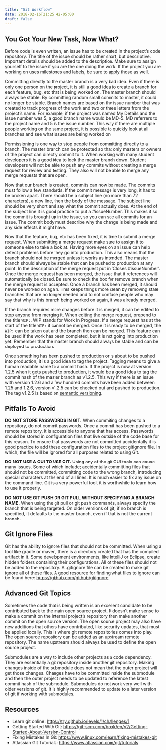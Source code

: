 ```yaml
---
title: "Git Workflow"
date: 2018-02-16T21:25:42-05:00
draft: false
---
```


## You Got Your New Task, Now What?

Before code is even written, an issue has to be created in the project’s code repository. The title of the issue should be rather short, but descriptive. Important details should be added to the description. Make sure to assign yourself to the issue if you are the one doing the work. If the project you are working on uses milestones and labels, be sure to apply those as well. 

Committing directly to the master branch is a very bad idea. Even if there is only one person on the project, it is still a good idea to create a branch for each feature, bug, etc that is being worked on. The master branch should always be stable. By committing random small commits to master, it could no longer be stable. Branch names are based on the issue number that was created to track progress of the work and two or three letters from the project’s name. For example, if the project was named My Details and the issue number was 5, a good branch name would be MD-5. MD referrers to the project name and 5 is the issue number. This way if there are multiple people working on the same project, it is possible to quickly look at all branches and see what issues are being worked on.

Permissioning is one way to stop people from committing directly to a branch. The master branch can be protected so that only masters or owners of the project can directly commit to it. When working with many student developers it is a good idea to lock the master branch down. Student developers will not be able to push any commits without creating a merge request for review and testing. They also will not be able to merge any merge requests that are open.

Now that our branch is created, commits can now be made. The commits must follow a few standards. If the commit message is very long, it has to be broken apart. There should be a subject line (no more than 72 characters), a new line, then the body of the message. The subject line should be very short and say what the commit actually does. At the end of the subject line it is good practice to put a #issueNumber. This makes it so the commit is brought up in the issue, so you can see all commits for an issue. The commit body must describe why the change is being made and any side effects it might have.

Now that the feature, bug, etc has been fixed, it is time to submit a merge request. When submitting a merge request make sure to assign it to someone else to take a look at. Having more eyes on an issue can help detect problems before they go into production. This also means that the branch should not be merged unless it works as intended. The master branch should always be stable that can be pushed to production at any point. In the description of the merge request put in ‘Closes #issueNumber’. Once the merge request has been merged, the issue that it references will automatically be closed. Be sure to check the box for remove branch when the merge request is accepted. Once a branch has been merged, it should never be worked on again. This keeps things more clean by removing stale branches that are no longer needed and to not confuse people who may say that why is this branch being worked on again, it was already merged.

If the branch requires more changes before it is merged, it can be edited to stop anyone from merging it. When editing the merge request, prepend to the title `WIP:`. WIP stands for Work In Progress. If a merge request has at the start of the title `WIP:` it cannot be merged. Once it is ready to be merged, the `WIP:` can be taken out and the branch then can be merged. This feature can be used if the work has been completed, but it is not going into production yet. Remember that the master branch should always be stable and can be deployed to production.

Once something has been pushed to production or is about to be pushed into production, it is a good idea to tag the project. Tagging means to give a human readable name to a commit hash. If the project is now at version 1.2.5 when it gets pushed to production, it would be a good idea to tag the commit hash of the master branch as v1.2.5. This way if there is an issue with version 1.2.6 and a few hundred commits have been added between 1.25 and 1.2.6, version v1.2.5 can be checked out and pushed to production. The tag v1.2.5 is based on [semantic versioning]( https://semver.org/). 


## Pitfalls To Avoid

**DO NOT STORE PASSWORDS IN GIT.** When commiting changes to a repository, do not commit passwords. Once a commit has been pushed to a remote repository, it is accessible to anyone that has access. Passwords should be stored in configuration files that live outside of the code base for this reason. To ensure that passwords are not committed accidentally it is good practice to add these configuration files to the project gitignore file. In which, the file will be ignored for all purposes related to using Git.

**DO NOT USE A GUI TO USE GIT.** Using any of the git GUI tools can cause many issues. Some of which include; accidentally committing files that should not be committed, committing code to the wrong branch, introducing special characters at the end of all lines. It is much easier to fix any issue on the command line. Git is a very powerful tool, it is worthwhile to learn how to use it properly.

**DO NOT USE GIT PUSH OR GIT PULL WITHOUT SPECIFYING A BRANCH NAME.** When using the git pull or git push commands, always specify the branch that is being targeted. On older versions of git, if no branch is specified, it defaults to the master branch, even if that is not the current branch. 


## Git Ignore Files

Git has the ability to ignore files that should not be committed. When using a tool like gradle or maven, there is a directory created that has the compiled artifact in it. Some development environments, like IntelliJ or Eclipse, create hidden folders containing their configurations.  All of these files should not be added to the repository. A .gitignore file can be created to make git ignore all of these files. A good resource for finding what files to ignore can be found here: https://github.com/github/gitignore


## Advanced Git Topics

Sometimes the code that is being written is an excellent candidate to be contributed back to the main open source project. It doesn’t make sense to make a commit on the internal project’s repository then make another commit on the open source version. The open source project may also have new additions that others have contributed, like security updates, that must be applied locally. This is where git remote repositories comes into play. The open source repository can be added as an upstream remote repository. The name upstream should always be used to define the open source project.

Submodules are a way to include other projects as a code dependency. They are essentially a git repository inside another git repository. Making changes inside of the submodule does not mean that the outer project will get those changes. Changes have to be committed inside the submodule and then the outer project needs to be updated to reference the latest commit hash of the submodule. Submodules do not work very well with older versions of git. It is highly recommended to update to a later version of git if working with submodules. 


## Resources

* Learn git online: https://try.github.io/levels/1/challenges/1
* Getting Started With Git: https://git-scm.com/book/en/v2/Getting-Started-About-Version-Control
* Fixing Mistakes In Git: https://www.linux.com/learn/fixing-mistakes-git
* Atlassian Git Tutorials: https://www.atlassian.com/git/tutorials
